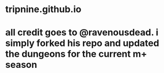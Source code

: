 # tripnine.github.io
 
# all credit goes to @ravenousdead. i simply forked his repo and updated the dungeons for the current m+ season